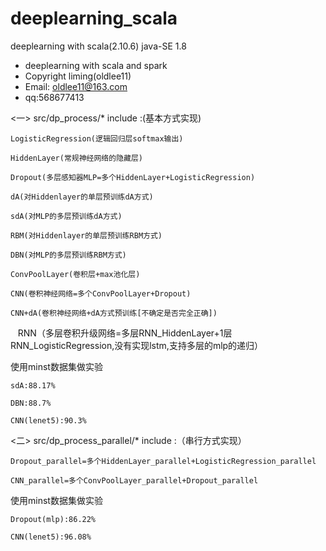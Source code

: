 # deeplearning_scala
deeplearning with scala(2.10.6)  java-SE 1.8

  * deeplearning with scala and spark
  * Copyright liming(oldlee11)
  * Email: oldlee11@163.com
  * qq:568677413
   
<一> src/dp_process/* include :(基本方式实现)  

    LogisticRegression(逻辑回归层softmax输出)
    
    HiddenLayer(常规神经网络的隐藏层)
    
    Dropout(多层感知器MLP=多个HiddenLayer+LogisticRegression)
    
    dA(对Hiddenlayer的单层预训练dA方式)
    
    sdA(对MLP的多层预训练dA方式)
    
    RBM(对Hiddenlayer的单层预训练RBM方式)
    
    DBN(对MLP的多层预训练RBM方式)
    
    ConvPoolLayer(卷积层+max池化层)
    
    CNN(卷积神经网络=多个ConvPoolLayer+Dropout)
    
    CNN+dA(卷积神经网络+dA方式预训练[不确定是否完全正确])
    
    RNN（多层卷积升级网络=多层RNN_HiddenLayer+1层RNN_LogisticRegression,没有实现lstm,支持多层的mlp的递归）
    


使用minst数据集做实验

    sdA:88.17%
    
    DBN:88.7%
    
    CNN(lenet5):90.3%


<二> src/dp_process_parallel/* include :（串行方式实现） 

    Dropout_parallel=多个HiddenLayer_parallel+LogisticRegression_parallel
    
    CNN_parallel=多个ConvPoolLayer_parallel+Dropout_parallel

使用minst数据集做实验

    Dropout(mlp):86.22%
    
    CNN(lenet5):96.08%
